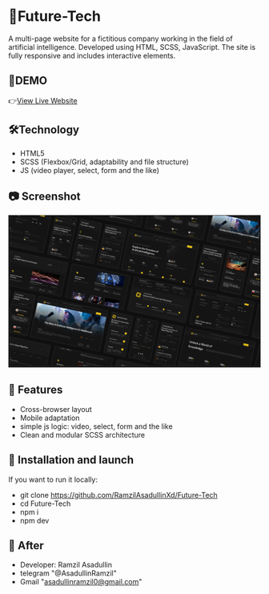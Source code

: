 # 📌Future-Tech

A multi-page website for a fictitious company working in the field of artificial intelligence.
Developed using HTML, SCSS, JavaScript. The site is fully responsive and includes interactive elements.

## 🔗DEMO

👉[View Live Website](https://ramzilasadullinxd.github.io/Future-Tech/)

## 🛠️Technology

- HTML5  
- SCSS (Flexbox/Grid, adaptability and 
file structure)  
- JS (video player, select, form and the like)  

## 📷 Screenshot

![Future-Tech Screenshot](./readme.png)

## 🚀 Features

- Cross-browser layout
- Mobile adaptation
- simple js logic: video, select, form and the like
- Clean and modular SCSS architecture

## 📁 Installation and launch

If you want to run it locally:

- git clone https://github.com/RamzilAsadullinXd/Future-Tech
- cd Future-Tech
- npm i
- npm dev

## 👤 Аfter
- Developer: Ramzil Asadullin
- telegram "@AsadullinRamzil"
- Gmail "asadullinramzil0@gmail.com"
